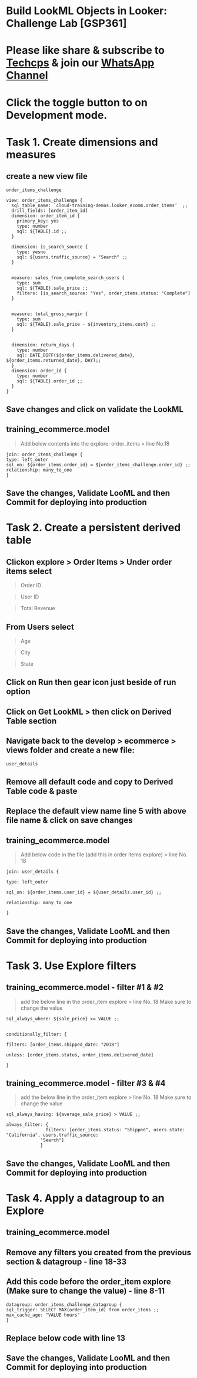 
# Build LookML Objects in Looker: Challenge Lab [GSP361]

# Please like share & subscribe to [Techcps](https://www.youtube.com/@techcps) & join our [WhatsApp Channel](https://whatsapp.com/channel/0029Va9nne147XeIFkXYv71A)

# Click the toggle button to on Development mode.

# Task 1. Create dimensions and measures

## create a new view file
``` 
order_items_challenge
```
```
view: order_items_challenge {
  sql_table_name: `cloud-training-demos.looker_ecomm.order_items’  ;;
  drill_fields: [order_item_id]
  dimension: order_item_id {
    primary_key: yes
    type: number
    sql: ${TABLE}.id ;;
  }
  
  dimension: is_search_source {
    type: yesno
    sql: ${users.traffic_source} = "Search" ;;
  }
  
  
  measure: sales_from_complete_search_users {
    type: sum
    sql: ${TABLE}.sale_price ;;
    filters: [is_search_source: "Yes", order_items.status: "Complete"]
  }
  
  
  measure: total_gross_margin {
    type: sum
    sql: ${TABLE}.sale_price - ${inventory_items.cost} ;;
  }
  
  
  dimension: return_days {
    type: number
    sql: DATE_DIFF(${order_items.delivered_date}, ${order_items.returned_date}, DAY);;
  }
  dimension: order_id {
    type: number
    sql: ${TABLE}.order_id ;;
  }
}
```
## Save changes and click on validate the LookML

## training_ecommerce.model
> Add below contents into the explore: order_items > line No.18

```
join: order_items_challenge {
type: left_outer
sql_on: ${order_items.order_id} = ${order_items_challenge.order_id} ;;
relationship: many_to_one
}
```
## Save the changes, Validate LooML and then Commit for deploying into production

# Task 2. Create a persistent derived table
## Clickon explore > Order Items > Under order items select
> Order ID

> User ID

> Total Revenue

## From Users select
> Age

> City

> State

## Click on Run then gear icon just beside of run option
## Click on Get LookML > then click on Derived Table section
## Navigate back to the develop > ecommerce > views folder and create a new file:
```
user_details
```
## Remove all default code and copy to Derived Table code & paste
## Replace the default view name line 5 with above file name & click on save changes

## training_ecommerce.model
> Add below code in the file (add this in order items explore) > line No. 18 
```
join: user_details {
 
type: left_outer
 
sql_on: ${order_items.user_id} = ${user_details.user_id} ;;
 
relationship: many_to_one
 
}
```
## Save the changes, Validate LooML and then Commit for deploying into production

# Task 3. Use Explore filters
## training_ecommerce.model - filter #1 & #2 
> add the below line in the order_item explore > line No. 18
> Make sure to change the value

```
sql_always_where: ${sale_price} >= VALUE ;;
 
 
conditionally_filter: {
 
filters: [order_items.shipped_date: "2018"]
 
unless: [order_items.status, order_items.delivered_date]
 
}
```

## training_ecommerce.model - filter #3 & #4
> add the below line in the order_item explore > line No. 18
> Make sure to change the value

```
sql_always_having: ${average_sale_price} > VALUE ;;
 
always_filter: {
               filters: [order_items.status: "Shipped", users.state: "California", users.traffic_source:   
             "Search"]
             }

```
## Save the changes, Validate LooML and then Commit for deploying into production

# Task 4. Apply a datagroup to an Explore

## training_ecommerce.model
## Remove any filters you created from the previous section & datagroup - line 18-33
## Add this code before the order_item explore (Make sure to change the value) - line 8-11

```
datagroup: order_items_challenge_datagroup {
sql_trigger: SELECT MAX(order_item_id) from order_items ;;
max_cache_age: "VALUE hours"
}
```
## Replace below code with line 13
## Save the changes, Validate LooML and then Commit for deploying into production



